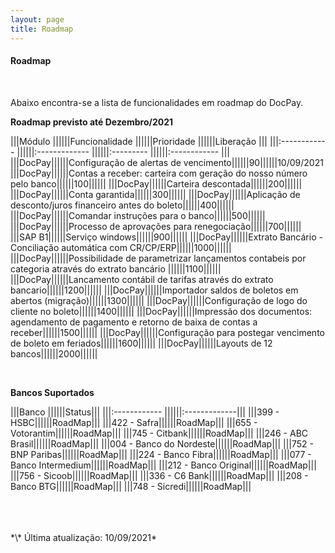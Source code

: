 ```yaml
---
layout: page
title: Roadmap
---
```


#### Roadmap

<br>

Abaixo encontra-se a lista de funcionalidades em roadmap do DocPay.

**Roadmap previsto até Dezembro/2021**

|||Módulo             ||||||Funcionalidade                    ||||||Prioridade    ||||||Liberação     |||
|||:------------      ||||||:-------------                    ||||||:---------    ||||||:------------ |||
|||DocPay||||||Configuração de alertas de vencimento||||||90||||||10/09/2021
|||DocPay||||||Contas a receber: carteira com geração do nosso número pelo banco||||||100||||||
|||DocPay||||||Carteira descontada||||||200||||||
|||DocPay||||||Conta garantida||||||300||||||
|||DocPay||||||Aplicação de desconto/juros financeiro antes do boleto||||||400||||||
|||DocPay||||||Comandar instruções para o banco||||||500||||||
|||DocPay||||||Processo de aprovações para renegociação||||||700||||||
|||SAP B1||||||Serviço windows||||||900||||||
|||DocPay||||||Extrato Bancário - Conciliação automática com CR/CP/ERP||||||1000||||||
|||DocPay||||||Possibilidade de parametrizar lançamentos contabeis por categoria através do extrato bancário ||||||1100||||||
|||DocPay||||||Lancamento contábil de tarifas através do extrato bancario||||||1200||||||
|||DocPay||||||Importador saldos de boletos em abertos (migração)||||||1300||||||
|||DocPay||||||Configuração de logo do cliente no boleto||||||1400||||||
|||DocPay||||||Impressão dos documentos: agendamento de pagamento e retorno de baixa de contas a receber||||||1500||||||
|||DocPay||||||Configuração para postegar vencimento de boleto em feriados||||||1600||||||
|||DocPay||||||Layouts de 12 bancos||||||2000||||||

<br>

**Bancos Suportados**

|||Banco             ||||||Status|||
|||:------------      ||||||:-------------|||
|||399 - HSBC||||||RoadMap|||
|||422 - Safra||||||RoadMap|||
|||655 - Votorantim||||||RoadMap|||
|||745 - Citbank||||||RoadMap|||
|||246 - ABC Brasil||||||RoadMap|||
|||004 - Banco do Nordeste||||||RoadMap|||
|||752 - BNP Paribas||||||RoadMap|||
|||224 - Banco Fibra||||||RoadMap|||
|||077 - Banco Intermedium||||||RoadMap|||
|||212 - Banco Original||||||RoadMap|||
|||756 - Sicoob||||||RoadMap|||
|||336 - C6 Bank||||||RoadMap|||
|||208 - Banco BTG||||||RoadMap|||
|||748 - Sicredi||||||RoadMap|||

<br>
<br>
<br>
*\* Última atualização: 10/09/2021*